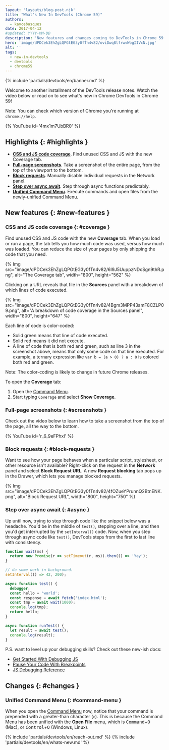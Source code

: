 ```yaml
---
layout: 'layouts/blog-post.njk'
title: "What's New In DevTools (Chrome 59)"
authors:
  - kaycebasques
date: 2017-04-12
#updated: YYYY-MM-DD
description: 'New features and changes coming to DevTools in Chrome 59.'
hero: 'image/dPDCek3EhZgLQPGtEG3y0fTn4v82/oviDwq8lfrwvWogIIVcN.jpg'
alt: ''
tags:
  - new-in-devtools
  - devtools
  - chrome59
---
```


{% include 'partials/devtools/en/banner.md' %}

Welcome to another installment of the DevTools release notes. Watch the video
below or read on to see what's new in Chrome DevTools in Chrome 59!

Note: You can check which version of Chrome you're running at `chrome://help`.

{% YouTube id='4mx1m7UbBR0' %}

## Highlights {: #highlights }

- [**CSS and JS code coverage**](#coverage). Find unused CSS and JS with
  the new Coverage tab.
- [**Full-page screenshots**](#screenshots). Take a screenshot of the
  entire page, from the top of the viewport to the bottom.
- [**Block requests**](#block-requests). Manually disable individual
  requests in the Network panel.
- [**Step over async await**](#async). Step through async functions predictably.
- [**Unified Command Menu**](#command-menu). Execute commands and open files
  from the newly-unified Command Menu.

## New features {: #new-features }

### CSS and JS code coverage {: #coverage }

Find unused CSS and JS code with the new **Coverage** tab. When you load or
run a page, the tab tells you how much code was used, versus how much was
loaded. You can reduce the size of your pages by only shipping the code
that you need.

{% Img src="image/dPDCek3EhZgLQPGtEG3y0fTn4v82/6I9J5UuppzNDcSgn9thR.png", alt="The Coverage tab", width="800", height="562" %}

Clicking on a URL reveals that file in the **Sources** panel with a breakdown
of which lines of code executed.

{% Img src="image/dPDCek3EhZgLQPGtEG3y0fTn4v82/4Bgm3MPP43amF8CZLP09.png", alt="A breakdown of code coverage in the Sources panel", width="800", height="647" %}

Each line of code is color-coded:

- Solid green means that line of code executed.
- Solid red means it did not execute.
- A line of code that is both red and green, such as line 3 in the screenshot above,
  means that only some code on that line executed. For example, a ternary
  expression like `var b = (a > 0) ? a : 0` is colored both red and green.

Note: The color-coding is likely to change in future Chrome releases.

To open the **Coverage** tab:

1. Open the [Command Menu](/docs/devtools/command-menu/#open).
1. Start typing `Coverage` and select **Show Coverage**.

### Full-page screenshots {: #screenshots }

Check out the video below to learn how to take a screenshot from the top
of the page, all the way to the bottom.

{% YouTube id='r_6_9eFPhxI' %}

### Block requests {: #block-requests }

Want to see how your page behaves when a particular script, stylesheet, or
other resource isn't available? Right-click on the request in the **Network**
panel and select **Block Request URL**. A new **Request blocking** tab
pops up in the Drawer, which lets you manage blocked requests.

{% Img src="image/dPDCek3EhZgLQPGtEG3y0fTn4v82/4fOZueYPrunnQ2BtnENK.png", alt="Block Request URL", width="800", height="750" %}

### Step over async await {: #async }

Up until now, trying to step through code like the snippet below was a
headache. You'd be in the middle of `test()`, stepping over a line, and then
you'd get interrupted by the `setInterval()` code. Now, when you step through
async code like `test()`, DevTools steps from the first to last line with
consistency.

```js
function wait(ms) {
  return new Promise(r => setTimeout(r, ms)).then(() => 'Yay');
}

// do some work in background.
setInterval(() => 42, 200);

async function test() {
  debugger;
  const hello = 'world';
  const response = await fetch('index.html');
  const tmp = await wait(1000);
  console.log(tmp);
  return hello;
}

async function runTest() {
  let result = await test();
  console.log(result);
}
```

P.S. want to level up your debugging skills? Check out these new-ish docs:

- [Get Started With Debugging JS](/docs/devtools/javascript/)
- [Pause Your Code With Breakpoints](/devtools/javascript/breakpoints/)
- [JS Debugging Reference](/docs/devtools/javascript/reference/)

## Changes {: #changes }

### Unified Command Menu {: #command-menu }

When you open the [Command Menu](/docs/devtools/command-menu/#open) now, notice that your command
is prepended with a greater-than character (`>`). This is because the Command
Menu has been unified with the **Open File** menu, which is
<kbd>Command</kbd>+<kbd>O</kbd> (Mac), or <kbd>Control</kbd>+<kbd>O</kbd>
(Windows, Linux).

{% include 'partials/devtools/en/reach-out.md' %}
{% include 'partials/devtools/en/whats-new.md' %}
